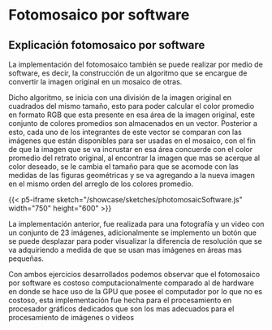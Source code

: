 # Fotomosaico por software

## Explicación fotomosaico por software

La implementación del fotomosaico también se puede realizar por medio de software, es decir, la construcción de un algoritmo que se encargue de convertir la imagen original en un mosaico de otras.

Dicho algoritmo, se inicia con una división de la imagen original en cuadrados del mismo tamaño, esto para poder calcular el color promedio en formato RGB que esta presente en esa área de la imagen original, este conjunto de colores promedios son almacenados en un vector. Posterior a esto, cada uno de los integrantes de este vector se comparan con las imágenes que están disponibles para ser usadas en el mosaico, con el fin de que la imagen que se va incrustar en esa área concuerde con el color promedio del retrato original, al encontrar la imagen que mas se acerque al color deseado, se le cambia el tamaño para que se acomode con las medidas de las figuras geométricas y se va agregando a la nueva imagen en el mismo orden del arreglo de los colores promedio.

{{< p5-iframe sketch="/showcase/sketches/photomosaicSoftware.js" width="750" height="600" >}}

La implementación anterior, fue realizada para una fotografía y un video con un conjunto de 23 imágenes, adicionalmente se implemento un botón que se puede desplazar para poder visualizar la diferencia de resolución que se va adquiriendo a medida de que se usan mas imágenes en áreas mas pequeñas.

Con ambos ejercicios desarrollados podemos observar que el fotomosaico por software es costoso computacionalmente comparado al de hardware en donde se hace uso de la GPU que posee el computador por lo que no es costoso, esta implementación fue hecha para el procesamiento en procesador gráficos dedicados que son los mas adecuados para el procesamiento de imágenes o videos
